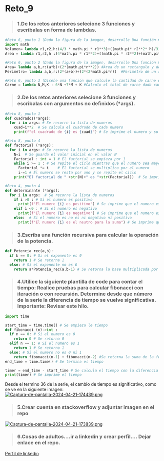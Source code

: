 # Reto_9
>### 1.De los retos anteriores selecione 3 funciones y escribalas en forma de lambdas.

```python
#Reto 6, punto 1 (Dado la figura de la imagen, desarrolle Una función matemática para calcular el volumen y el área superficial.)
import math
Volumen= lambda r1,r2,h:(4/3 * math.pi * r1**3)+((math.pi* r2**2* h)/3)  #Volumen de un cono y una esfera y despues se suman.
Area = lambda r1,r2,h :(4*math.pi * r1**2)+((math.pi * r2**2)+(math.pi*r2* ((r2**2 + h**2) **0.5))) #Area de un cono y una esfera y despues se suman.

#Reto 6, punto 2 (Dado la figura de la imagen, desarrolle Una función matemática para calcular el área y el perimetro.)
Area= lambda a,b,r:(a*b)+(2*(math.pi*r**2)) #Area de un rectangulo y dos circulo y despues se suman.
Perimetro= lambda a,b,r:(2*(a+b))+(2*(2*math.pi*r))  #Perimetro de un rectangulo y dos circulo y despues se suman.

#Reto 6, punto 3 (Diseñe una función que calcule la cantidad de carne de aves en kilos si se tienen N gallinas, M gallos y K pollitos cada uno pesando 6 kilos, 7 kilos y 1 kilo respectivamente.)
Carne = lambda N,M,K : 6*N +7*M + K #Calculo el total de carne dado cantidad de N gallinas, M gallos y K pollitos.

```
>### 2.De los retos anteriores selecione 3 funciones y escribalas con argumentos no definidos (*args).

```python
#Reto 8, punto 1
def cuadrados(*args):
  for i in args: # Se recorre la lista de numeros
    cuad=i**2  # Se calcula el cuadrado de cada numero
    print(f"el cuadrado de {i} es {cuad}") # Se imprime el numero y su cuadrado

#Reto 8, punto 4
def factorial (*args):
  for i in args: # Se recorre la lista de numeros
    N=i  # Se guarda el valor inicial en el valor N
    Factorial : int = 1 # El factorial se empieza por 1
    while i >= 1 : # Se repite el ciclo mientras que el numero sea mayor o igual a 1 
      Factorial *= i	# El factorial se multiplica por el numero
      i-=1 # El numero se resta por uno y se repite el ciclo
    print("El factorial de " +str(N)+" es "+str(Factorial))  # Se imprime el numero y su factorial 

#Reto 4, punto 4
def determinante (*args):
  for i in args:  # Se recorre la lista de numeros
    if i >0 : # Si el numero es positivo
      print(f"El numero {i} es positivo") # Se imprime que el numero es positivo
    elif i <0 : # Si el numero es negativo
      print(f"El numero {i} es negativo") # Se imprime que el numero es negativo
    else:  # Si el numero es no es ni negativo ni positivo
      print(f"El numero {i} es el neutro para la suma") # Se imprime que el numero es el neutro para la suma
```
>### 3.Escriba una función recursiva para calcular la operación de la potencia.

```python
def Potencia_rec(a,b): 
  if b == 0: # Si el exponente es 0
    return 1 # Se retorna 1
  else: # Si el exponente no es 0
    return a*Potencia_rec(a,b-1) # Se retorna la base multiplicada por la funcion de la base y el exponente menos 1
```
>### 4.Utilice la siguiente plantilla de code para contar el tiempo: Realice pruebas para calcular fibonacci con iteración o con recursión. Determine desde que número de la serie la diferencia de tiempo se vuelve significativa. Importante: Revisar este hilo.

```python
import time

start_time = time.time() # Se empieza le tiempo
def fibonacci (n)->int :  
  if n == 0: # Si el numero es 0
    return 0 # Se retorna 0
  elif n == 1: # Si el numero es 1
    return 1 # Se retorna 1
  else: # Si el numero no es 0 ni 1
    return fibonacci(n-1) + fibonacci(n-2) #Se retorna la suma de la funcion del numero menos unn y la funcion del numero menos dos
end_time = time.time() # Se termina el tiempo

timer = end_time - start_time # Se calcula el tiempo con la diferencia de la hora final y la hora inicial
print(timer) # Se imprime el tiempo
```
Desde el termino 36 de la serie, el cambio de tiempo es significativo, como se ve en la siguiente imagen:
[![Captura-de-pantalla-2024-04-21-174439.png](https://i.postimg.cc/bJx8DFvL/Captura-de-pantalla-2024-04-21-174439.png)](https://postimg.cc/wyjnn2Ls)
>### 5.Crear cuenta en stackoverflow y adjuntar imagen en el repo
[![Captura-de-pantalla-2024-04-21-173839.png](https://i.postimg.cc/Lskjy2Qp/Captura-de-pantalla-2024-04-21-173839.png)](https://postimg.cc/yJdJx4zQ)
>### 6.Cosas de adultos....ir a linkedin y crear perfil.... Dejar enlace en el repo.
[Perfil de linkedin](https://www.linkedin.com/in/sebastian-cespedes-rico-832376304/)
 

